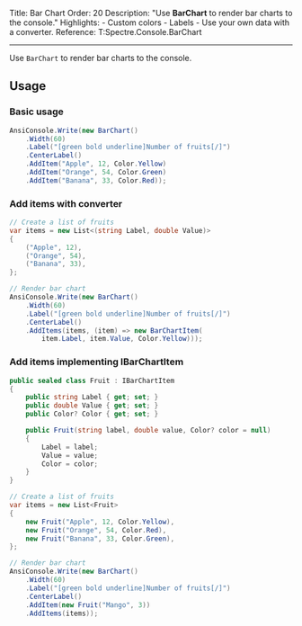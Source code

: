 Title: Bar Chart
Order: 20
Description: "Use **BarChart** to render bar charts to the console."
Highlights:
    - Custom colors
    - Labels
    - Use your own data with a converter.
Reference: T:Spectre.Console.BarChart

---

Use `BarChart` to render bar charts to the console.

<?# AsciiCast cast="bar-chart" /?>

## Usage

### Basic usage

```csharp
AnsiConsole.Write(new BarChart()
    .Width(60)
    .Label("[green bold underline]Number of fruits[/]")
    .CenterLabel()
    .AddItem("Apple", 12, Color.Yellow)
    .AddItem("Orange", 54, Color.Green)
    .AddItem("Banana", 33, Color.Red));
```

### Add items with converter

```csharp
// Create a list of fruits
var items = new List<(string Label, double Value)>
{
    ("Apple", 12),
    ("Orange", 54),
    ("Banana", 33),
};

// Render bar chart
AnsiConsole.Write(new BarChart()
    .Width(60)
    .Label("[green bold underline]Number of fruits[/]")
    .CenterLabel()
    .AddItems(items, (item) => new BarChartItem(
        item.Label, item.Value, Color.Yellow)));
```

### Add items implementing IBarChartItem

```csharp
public sealed class Fruit : IBarChartItem
{
    public string Label { get; set; }
    public double Value { get; set; }
    public Color? Color { get; set; }

    public Fruit(string label, double value, Color? color = null)
    {
        Label = label;
        Value = value;
        Color = color;
    }
}

// Create a list of fruits
var items = new List<Fruit>
{
    new Fruit("Apple", 12, Color.Yellow),
    new Fruit("Orange", 54, Color.Red),
    new Fruit("Banana", 33, Color.Green),
};

// Render bar chart
AnsiConsole.Write(new BarChart()
    .Width(60)
    .Label("[green bold underline]Number of fruits[/]")
    .CenterLabel()
    .AddItem(new Fruit("Mango", 3))
    .AddItems(items));
```
